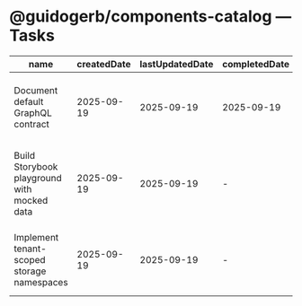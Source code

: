 # @guidogerb/components-catalog — Tasks

| name | createdDate | lastUpdatedDate | completedDate | status | description |
| --- | --- | --- | --- | --- | --- |
| Document default GraphQL contract | 2025-09-19 | 2025-09-19 | 2025-09-19 | complete | Captured the baseline query, props, and normalization rules in the README for tenant integrators. |
| Build Storybook playground with mocked data | 2025-09-19 | 2025-09-19 | - | in progress | Stand up interactive stories that let product owners explore filters, pagination, and custom renderers. |
| Implement tenant-scoped storage namespaces | 2025-09-19 | 2025-09-19 | - | todo | Ensure persisted view preferences are isolated per tenant/environment to avoid leaking settings. |
